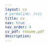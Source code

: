 ```yaml
---
layout: cv
# permalink: /cv/
title: cv
nav: true
nav_order: 4
cv_pdf: resume.pdf
description: 
---
```

